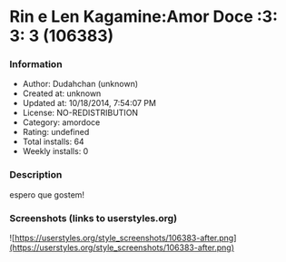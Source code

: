 # Rin e Len Kagamine:Amor Doce :3: 3: 3 (106383)

### Information
- Author: Dudahchan (unknown)
- Created at: unknown
- Updated at: 10/18/2014, 7:54:07 PM
- License: NO-REDISTRIBUTION
- Category: amordoce
- Rating: undefined
- Total installs: 64
- Weekly installs: 0


### Description
espero que gostem!


### Screenshots (links to userstyles.org)
![https://userstyles.org/style_screenshots/106383-after.png](https://userstyles.org/style_screenshots/106383-after.png)


